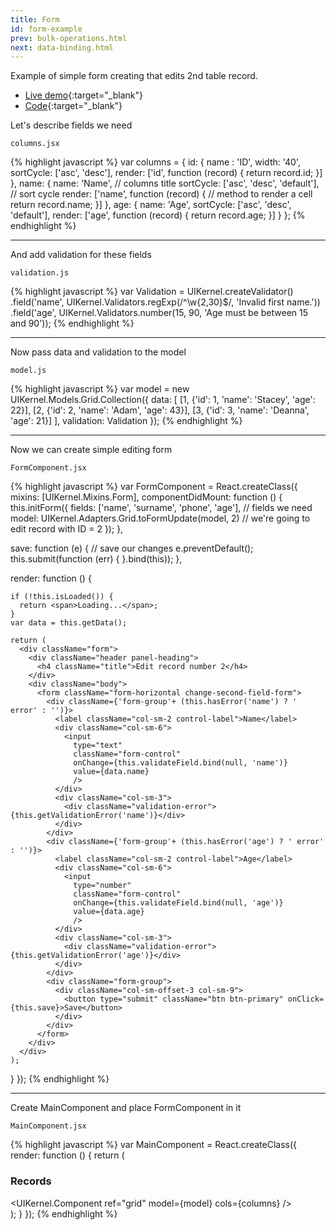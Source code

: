 ```yaml
---
title: Form
id: form-example
prev: bulk-operations.html
next: data-binding.html
---
```


Example of simple form creating that edits 2nd table record.

* [Live demo](/examples/form/){:target="_blank"}
* [Code]({{site.github}}_site/examples/form){:target="_blank"}

Let's describe fields we need

`columns.jsx`

{% highlight javascript %}
var columns = {
  id: {
    name : 'ID',
    width: '40',
    sortCycle: ['asc', 'desc'],
    render: ['id', function (record) {
      return record.id;
    }]
  },
  name: {
    name: 'Name', // columns title
    sortCycle: ['asc', 'desc', 'default'], // sort cycle
    render: ['name', function (record) { // method to render a cell
      return record.name;
    }]
  },
  age: {
    name: 'Age',
    sortCycle: ['asc', 'desc', 'default'],
    render: ['age', function (record) {
      return record.age;
    }]
  }
};
{% endhighlight %}

---

And add validation for these fields

`validation.js`

{% highlight javascript %}
var Validation = UIKernel.createValidator()
  .field('name', UIKernel.Validators.regExp(/^\w{2,30}$/, 'Invalid first name.'))
  .field('age', UIKernel.Validators.number(15, 90, 'Age must be between 15 and 90'));
{% endhighlight %}

---

Now pass data and validation to the model

`model.js`

{% highlight javascript %}
var model = new UIKernel.Models.Grid.Collection({
  data: [
          [1, {'id': 1, 'name': 'Stacey', 'age': 22}],
          [2, {'id': 2, 'name': 'Adam',   'age': 43}],
          [3, {'id': 3, 'name': 'Deanna', 'age': 21}]
        ],
  validation: Validation
});
{% endhighlight %}

---

Now we can create simple editing form

`FormComponent.jsx`

{% highlight javascript %}
var FormComponent =  React.createClass({
  mixins: [UIKernel.Mixins.Form],
  componentDidMount: function () {
    this.initForm({
      fields: ['name', 'surname', 'phone', 'age'], // fields we need
      model: UIKernel.Adapters.Grid.toFormUpdate(model, 2) // we're going to edit record with ID = 2
    });
  },

  save: function (e) { // save our changes
    e.preventDefault();
    this.submit(function (err) {
    }.bind(this));
  },

  render: function () {

    if (!this.isLoaded()) {
      return <span>Loading...</span>;
    }
    var data = this.getData();

    return (
      <div className="form">
        <div className="header panel-heading">
          <h4 className="title">Edit record number 2</h4>
        </div>
        <div className="body">
          <form className="form-horizontal change-second-field-form">
            <div className={'form-group'+ (this.hasError('name') ? ' error' : '')}>
              <label className="col-sm-2 control-label">Name</label>
              <div className="col-sm-6">
                <input
                  type="text"
                  className="form-control"
                  onChange={this.validateField.bind(null, 'name')}
                  value={data.name}
                  />
              </div>
              <div className="col-sm-3">
                <div className="validation-error">{this.getValidationError('name')}</div>
              </div>
            </div>
            <div className={'form-group'+ (this.hasError('age') ? ' error' : '')}>
              <label className="col-sm-2 control-label">Age</label>
              <div className="col-sm-6">
                <input
                  type="number"
                  className="form-control"
                  onChange={this.validateField.bind(null, 'age')}
                  value={data.age}
                  />
              </div>
              <div className="col-sm-3">
                <div className="validation-error">{this.getValidationError('age')}</div>
              </div>
            </div>
            <div className="form-group">
              <div className="col-sm-offset-3 col-sm-9">
                <button type="submit" className="btn btn-primary" onClick={this.save}>Save</button>
              </div>
            </div>
          </form>
        </div>
      </div>
    );
  }
});
{% endhighlight %}

---

Create MainComponent and place FormComponent in it

`MainComponent.jsx`

{% highlight javascript %}
var MainComponent = React.createClass({
  render: function () {
    return (
      <div>
        <div className="row">
          <div className="col-sm-12">
            <div className="panel panel-info">
              <div className="panel-heading">
                <h3 className="panel-title">Records</h3>
              </div>
              <div className="panel-body padding0">
                <UIKernel.Component
                  ref="grid"
                  model={model}
                  cols={columns}
                />
                <FormComponent />
              </div>
            </div>
          </div>
        </div>
      </div>
    );
  }
});
{% endhighlight %}

